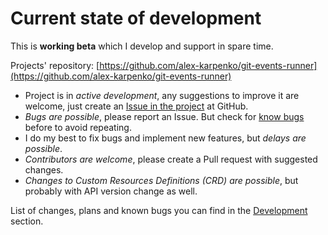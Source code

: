 # Current state of development

This is **working beta** which I develop and support in spare time.

Projects'
repository: [https://github.com/alex-karpenko/git-events-runner](https://github.com/alex-karpenko/git-events-runner)

* Project is in _active development_, any suggestions to improve it are welcome, just create
  an [Issue in the project](https://github.com/alex-karpenko/git-events-runner/issues) at GitHub.
* _Bugs are possible_, please report an Issue.
  But check for [know bugs](../bugs.md) before to avoid repeating.
* I do my best to fix bugs and implement new features, but _delays are possible_.
* _Contributors are welcome_, please create a Pull request with suggested changes.
* _Changes to Custom Resources Definitions (CRD) are possible_, but probably with API version change as well.

List of changes, plans and known bugs you can find in the [Development](../changelog.md) section.
